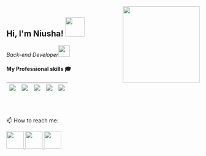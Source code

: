 <img align='right' src='https://camo.githubusercontent.com/1dffb6a6ad27bc1d0ae25d7e699f69aab8f5352f241770daf62efc1b436c70df/68747470733a2f2f6d656469612e67697068792e636f6d2f6d656469612f6965796c397a6d436a4f3462347436716f592f67697068792e676966' width='200"'>

<h2> Hi, I'm Niusha! <img src="https://media.giphy.com/media/mGcNjsfWAjY5AEZNw6/giphy.gif" width="50"></h2>


<p>
  <em>
    Back-end Developer<img src="https://media.giphy.com/media/WUlplcMpOCEmTGBtBW/giphy.gif" width="30">
    </br>
  </em>
</p>


#### My Professional skills 🎓

|![](https://img.shields.io/badge/php-%23777BB4.svg?plastic&logo=php&logoColor=white&labelColor=grey)|![](https://img.shields.io/badge/vuejs-%2335495e.svg?plastic&logo=vuejs&logoColor=white&labelColor=%234FC08D)|![](https://img.shields.io/badge/laravel-%23FF2D20.svg?plastic&logo=laravel&logoColor=white&labelColor=inactive)|![](https://img.shields.io/badge/bootstrap-%23563D7C.svg?plastic&logo=bootstrap&logoColor=white)|![](https://img.shields.io/badge/jquery-%230769AD.svg?plastic&logo=jquery&logoColor=white&labelColor=9cf)|
|---|---|---|---|---|

<br />
<br />

📫 How to reach me:


<a href="https://www.linkedin.com/in/niusha-yousefi-90b495173" target="_blank">
  <img src="https://img.icons8.com/fluent/48/000000/linkedin.png" width="45" height="45" />
 </a>

 <a href="https://www.instagram.com/niusha_yousefi/" target="_blank">
  <img src="https://img.icons8.com/cute-clipart/64/000000/instagram-new.png" width="45" height="45"/>
 </a>
 
 <a href="https://mail.google.com/mail/u/0/?fs=1&to=niushayousefi73@gmail.com&tf=cm" target="_blank">
   <img src="https://static.wikia.nocookie.net/google/images/7/72/Logo-gmail.png/revision/latest?cb=20201214214241" width="45" height="45"/>
 </a>

<br />
<br />


